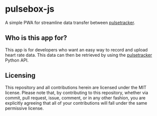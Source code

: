 # pulsebox-js
A simple PWA for streamline data transfer between [pulsetracker](https://github.com/akilhylton/pulsetracker).

## Who is this app for?
This app is for developers who want an easy way to record and upload heart rate
data. This data can then be retrieved by using the [pulsetracker](https://github.com/akilhylton/pulsetracer) Python API. 
 
## Licensing
This repository and all contributions herein are licensed under the MIT license. Please note that, by contributing to this repository, whether via commit, pull request, issue, comment, or in any other fashion, you are explicitly agreeing that all of your contributions will fall under the same permissive license.
